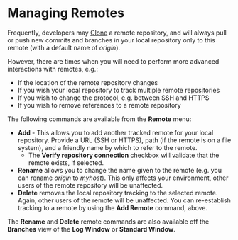 # Managing Remotes

Frequently, developers may [Clone](Clone.md) a remote repository, and will always pull or push new commits and branches in your local repository only to this remote (with a default name of *origin*).

However, there are times when you will need to perform more advanced interactions with remotes, e.g.:

- If the location of the remote repository changes
- If you wish your local repository to track multiple remote repositories
- If you wish to change the protocol, e.g. between SSH and HTTPS
- If you wish to remove references to a remote repository

The following commands are available from the **Remote** menu:

- **Add** - This allows you to add another tracked remote for your local repository. Provide a URL (SSH or HTTPS), path (if the remote is on a file system), and a friendly name by which to refer to the remote.
    - The **Verify repository connection** checkbox will validate that the remote exists, if selected.
- **Rename** allows you to change the name given to the remote (e.g. you can rename *origin* to *myhost*). This only affects your environment, other users of the remote repository will be unaffected.
- **Delete** removes the local repository tracking to the selected remote. Again, other users of the remote will be unaffected. You can re-establish tracking to a remote by using the **Add Remote** command, above.

The **Rename** and **Delete** remote commands are also available off the **Branches** view of the **Log Window** or **Standard Window**.
